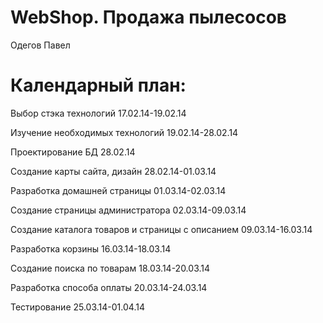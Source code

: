 WebShop. Продажа пылесосов
=======
Одегов Павел


Календарный план:
=======
Выбор стэка технологий 17.02.14-19.02.14

Изучение необходимых технологий 19.02.14-28.02.14

Проектирование БД 28.02.14

Создание карты сайта, дизайн 28.02.14-01.03.14

Разработка домашней страницы 01.03.14-02.03.14

Создание страницы администратора 02.03.14-09.03.14

Создание каталога товаров и страницы с описанием 09.03.14-16.03.14

Разработка корзины 16.03.14-18.03.14

Создание поиска по товарам 18.03.14-20.03.14

Разработка способа оплаты 20.03.14-24.03.14

Тестирование 25.03.14-01.04.14
